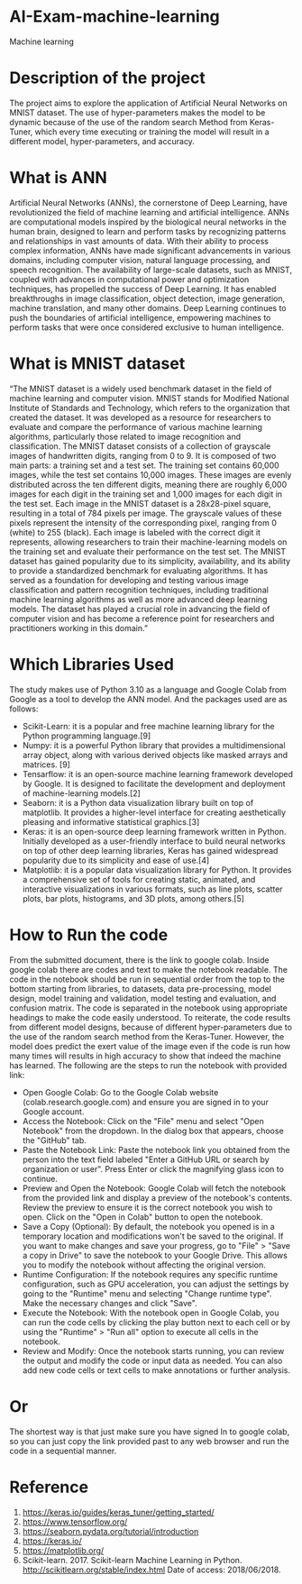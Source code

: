 # AI-Exam-machine-learning
Machine learning 

# Description of the project
The project aims to explore the application of Artificial Neural Networks on MNIST dataset. The use of hyper-parameters makes the model to be dynamic because of the use of the random search Method from Keras-Tuner, which every time executing or training the model will result in a different model, hyper-parameters, and accuracy. 

# What is ANN
Artificial Neural Networks (ANNs), the cornerstone of Deep Learning, have revolutionized the field of machine learning and artificial intelligence. ANNs are computational models inspired by the biological neural networks in the human brain, designed to learn and perform tasks by recognizing patterns and relationships in vast amounts of data. With their ability to process complex information, ANNs have made significant advancements in various domains, including computer vision, natural language processing, and speech recognition. The availability of large-scale datasets, such as MNIST, coupled with advances in computational power and optimization techniques, has propelled the success of Deep Learning. It has enabled breakthroughs in image classification, object detection, image generation, machine translation, and many other domains. Deep Learning continues to push the boundaries of artificial intelligence, empowering machines to perform tasks that were once considered exclusive to human intelligence.

# What is MNIST dataset
“The MNIST dataset is a widely used benchmark dataset in the field of machine learning and computer vision. MNIST stands for Modified National Institute of Standards and Technology, which refers to the organization that created the dataset. It was developed as a resource for researchers to evaluate and compare the performance of various machine learning algorithms, particularly those related to image recognition and classification. The MNIST dataset consists of a collection of grayscale images of handwritten digits, ranging from 0 to 9. It is composed of two main parts: a training set and a test set. The training set contains 60,000 images, while the test set contains 10,000 images. These images are evenly distributed across the ten different digits, meaning there are roughly 6,000 images for each digit in the training set and 1,000 images for each digit in the test set.
Each image in the MNIST dataset is a 28x28-pixel square, resulting in a total of 784 pixels per image. The grayscale values of these pixels represent the intensity of the corresponding pixel, ranging from 0 (white) to 255 (black). Each image is labeled with the correct digit it represents, allowing researchers to train their machine-learning models on the training set and evaluate their performance on the test set. The MNIST dataset has gained popularity due to its simplicity, availability, and its ability to provide a standardized benchmark for evaluating algorithms. It has served as a foundation for developing and testing various image classification and pattern recognition techniques, including traditional machine learning algorithms as well as more advanced deep learning models. The dataset has played a crucial role in advancing the field of computer vision and has become a reference point for researchers and practitioners working in this domain.” 

# Which Libraries Used
The study makes use of Python 3.10 as a language and Google Colab from Google as a tool to develop the ANN model. And the packages used are as follows:
*	Scikit-Learn: it is a popular and free machine learning library for the Python programming language.[9]
*	Numpy:  it is a powerful Python library that provides a multidimensional array object, along with various derived objects like masked arrays and matrices. [9]
*	Tensarflow: it is an open-source machine learning framework developed by Google. It is designed to facilitate the development and deployment of machine-learning models.[2]
*	Seaborn: it is a Python data visualization library built on top of matplotlib. It provides a higher-level interface for creating aesthetically pleasing and informative statistical graphics.[3]
*	Keras: it is an open-source deep learning framework written in Python. Initially developed as a user-friendly interface to build neural networks on top of other deep learning libraries, Keras has gained widespread popularity due to its simplicity and ease of use.[4]
*	Matplotlib: it is a popular data visualization library for Python. It provides a comprehensive set of tools for creating static, animated, and interactive visualizations in various formats, such as line plots, scatter plots, bar plots, histograms, and 3D plots, among others.[5]

# How to Run the code
From the submitted document, there is the link to google colab. Inside google colab there are codes and text to make the notebook readable. The code in the notebook should be run in sequential order from the top to the bottom starting from libraries, to datasets, data pre-processing, model design, model training and validation, model testing and evaluation, and confusion matrix. The code is separated in the notebook using appropriate headings to make the code easily understood. To reiterate, the code results from different model designs, because of different hyper-parameters due to the use of the random search method from the Keras-Tuner. However, the model does predict the exert value of the image even if the code is run how many times will results in high accuracy to show that indeed the machine has learned. The following are the steps to run the notebook with provided link:

* Open Google Colab: Go to the Google Colab website (colab.research.google.com) and ensure you are signed in to your Google account.
* Access the Notebook: Click on the "File" menu and select "Open Notebook" from the dropdown. In the dialog box that appears, choose the "GitHub" tab.
* Paste the Notebook Link: Paste the notebook link you obtained from the person into the text field labeled "Enter a GitHub URL or search by organization or user". Press Enter or click the magnifying glass icon to continue.
* Preview and Open the Notebook: Google Colab will fetch the notebook from the provided link and display a preview of the notebook's contents. Review the preview to ensure it is the correct notebook you wish to open. Click on the "Open in Colab" button to open the notebook.
* Save a Copy (Optional): By default, the notebook you opened is in a temporary location and modifications won't be saved to the original. If you want to make changes and save your progress, go to "File" > "Save a copy in Drive" to save the notebook to your Google Drive. This allows you to modify the notebook without affecting the original version.
* Runtime Configuration: If the notebook requires any specific runtime configuration, such as GPU acceleration, you can adjust the settings by going to the "Runtime" menu and selecting "Change runtime type". Make the necessary changes and click "Save".
* Execute the Notebook: With the notebook open in Google Colab, you can run the code cells by clicking the play button next to each cell or by using the "Runtime" > "Run all" option to execute all cells in the notebook.
* Review and Modify: Once the notebook starts running, you can review the output and modify the code or input data as needed. You can also add new code cells or text cells to make annotations or further analysis.

# Or
The shortest way is that just make sure you have signed In to google colab, so you can just copy the link provided past to any web browser and run the code in a sequential manner.

# Reference 
1.	https://keras.io/guides/keras_tuner/getting_started/
2.	https://www.tensorflow.org/
3.	https://seaborn.pydata.org/tutorial/introduction
4.	https://keras.io/
5.	https://matplotlib.org/
6.	Scikit-learn. 2017. Scikit-learn Machine Learning in Python. http://scikitlearn.org/stable/index.html Date of access: 2018/06/2018.

